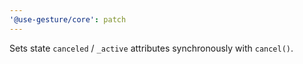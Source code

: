 ```yaml
---
'@use-gesture/core': patch
---
```


Sets state `canceled` / `_active` attributes synchronously with `cancel()`.
